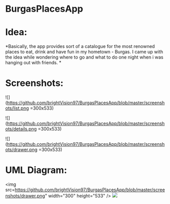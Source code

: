 # BurgasPlacesApp

**<h1>Idea:</h1>**
*Basically, the app provides sort of a catalogue for the most renowned places to eat, drink and have fun in my hometown - Burgas.
 I came up with the idea while wondering where to go and what to do one night when i was hanging out with friends. *

**<h1>Screenshots: </h1>**

![](https://github.com/brightVision97/BurgasPlacesApp/blob/master/screenshots/list.png =300x533)

![](https://github.com/brightVision97/BurgasPlacesApp/blob/master/screenshots/details.png =300x533)

![](https://github.com/brightVision97/BurgasPlacesApp/blob/master/screenshots/drawer.png =300x533)

**<h1>UML Diagram:</h1>**
<img src=https://github.com/brightVision97/BurgasPlacesApp/blob/master/screenshots/drawer.png" width="300" height="533" />
![](https://github.com/brightVision97/BurgasPlacesApp/blob/master/uml_diagram.bmp)
